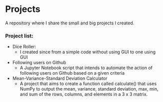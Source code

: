 # Projects
 A repository where I share the small and big projects I created.

 ### Project list:
 
 - Dice Roller:
    - I created since from a simple code without using GUI to one using GUI
 - Following users on Github
   - A Jupyter Notebook script that intends to automate the action of following users on Github based on a given criteria
 - Mean-Variance-Standard Deviation Calculator
   - A project that aims to create a function called calculate() that uses NumPy to output the mean, variance, standard deviation, max, min, and sum of the rows, columns, and elements in a 3 x 3 matrix.


